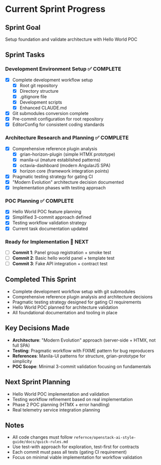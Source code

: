 # Current Sprint Progress

## Sprint Goal
Setup foundation and validate architecture with Hello World POC

## Sprint Tasks

### Development Environment Setup ✅ COMPLETE
- [x] Complete development workflow setup
  - [x] Root git repository
  - [x] Directory structure
  - [x] .gitignore file
  - [x] Development scripts
  - [x] Enhanced CLAUDE.md
- [x] Git submodules conversion complete
- [x] Pre-commit configuration for root repository
- [x] EditorConfig for consistent coding standards

### Architecture Research and Planning ✅ COMPLETE
- [x] Comprehensive reference plugin analysis
  - [x] grian-horizon-plugin (simple HTMX prototype)
  - [x] manila-ui (mature established patterns)
  - [x] octavia-dashboard (modern AngularJS SPA)
  - [x] horizon core (framework integration points)
- [x] Pragmatic testing strategy for gating CI
- [x] "Modern Evolution" architecture decision documented
- [x] Implementation phases with testing approach

### POC Planning ✅ COMPLETE
- [x] Hello World POC feature planning
- [x] Simplified 3-commit approach defined
- [x] Testing workflow validation strategy
- [x] Current task documentation updated

### Ready for Implementation 🎯 NEXT
- [ ] **Commit 1**: Panel group registration + smoke test
- [ ] **Commit 2**: Basic hello world panel + template test
- [ ] **Commit 3**: Fake API integration + contract test

## Completed This Sprint
- Complete development workflow setup with git submodules
- Comprehensive reference plugin analysis and architecture decisions
- Pragmatic testing strategy designed for gating CI requirements
- Hello World POC planned for architecture validation
- All foundational documentation and tooling in place

## Key Decisions Made
- **Architecture**: "Modern Evolution" approach (server-side + HTMX, not full SPA)
- **Testing**: Pragmatic workflow with FIXME pattern for bug reproducers
- **References**: Manila-UI patterns for structure, grian-prototype for simplicity
- **POC Scope**: Minimal 3-commit validation focusing on fundamentals

## Next Sprint Planning
- Hello World POC implementation and validation
- Testing workflow refinement based on real implementation
- Phase 2 POC planning (HTMX + error handling)
- Real telemetry service integration planning

## Notes
- All code changes must follow `refernce/openstack-ai-style-guide/docs/quick-rules.md`
- Use test-with approach for exploration, test-first for contracts
- Each commit must pass all tests (gating CI requirement)
- Focus on minimal viable implementation for workflow validation

